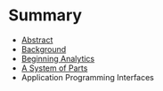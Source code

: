 # Summary

* [Abstract](README.md)
* [Background](01-background.md)
* [Beginning Analytics](02-beginning_analytics.md)
* [A System of Parts](03-a_system_of_parts.md)
* Application Programming Interfaces

